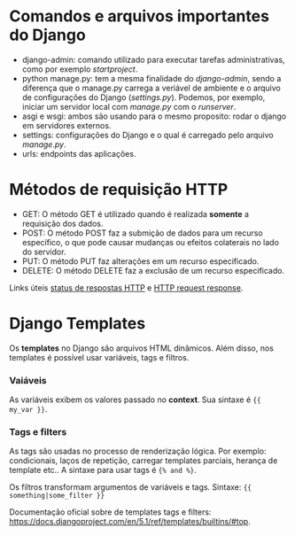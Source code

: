 # Comandos e arquivos importantes do Django

- django-admin: comando utilizado para executar tarefas administrativas, como por exemplo _startproject_.
- python manage.py: tem a mesma finalidade do _django-admin_, sendo a diferença que o manage.py carrega a veriável de ambiente e o arquivo de configurações do Django (_settings.py_). Podemos, por exemplo, iniciar um servidor local com _manage.py_ com o _runserver_.
- asgi e wsgi: ambos são usando para o mesmo proposito: rodar o django em servidores externos.
- settings: configurações do Django e o qual é carregado pelo arquivo _manage.py_.
- urls: endpoints das aplicações.

# Métodos de requisição HTTP

- GET: O método GET é utilizado quando é realizada **somente**  a requisição dos dados.
- POST: O método POST faz a submição de dados para um recurso específico, o que pode causar mudanças ou efeitos colaterais no lado do servidor.
- PUT: O método PUT faz alterações em um recurso especificado.
- DELETE: O método DELETE faz a exclusão de um recurso especificado.

Links úteis [status de respostas HTTP](https://developer.mozilla.org/pt-BR/docs/Web/HTTP/Status) e
[HTTP request response](https://developer.mozilla.org/en-US/docs/Web/HTTP/Methods).

# Django Templates
Os **templates** no Django são arquivos HTML dinâmicos. Além disso, nos templates 
é possível usar variáveis, tags e filtros.

### Vaiáveis
As variáveis exibem os valores passado no **context**. Sua sintaxe é ``{{ my_var }}``.

### Tags e filters
As tags são usadas no processo de renderização lógica. Por exemplo: condicionais, laços de repetição, carregar templates 
parciais, herança de template etc.. A sintaxe para usar tags é `` {% and %} ``.

Os filtros transformam argumentos de variáveis e tags. Sintaxe: ``{{ something|some_filter }}``

Documentação oficial sobre de templates tags e filters: https://docs.djangoproject.com/en/5.1/ref/templates/builtins/#top.